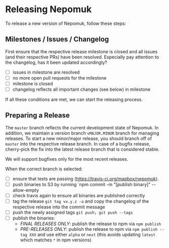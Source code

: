 # Releasing Nepomuk

To release a new version of Nepomuk, follow these steps:

## Milestones / Issues / Changelog

First ensure that the respective release milestone is closed and all issues (and their respective PRs) have been resolved.
Especially pay attention to the changelog, has it been updated accordingly?

 - [ ] issues in milestone are resolved
 - [ ] no more open pull requests for the milestone
 - [ ] milestone is closed
 - [ ] changelog reflects all important changes (see below) in milestone

If all these conditions are met, we can start the releasing process.

## Preparing a Release

The `master` branch reflects the current development state of Nepomuk. In addition, we maintain a version branch `vMAJOR.MINOR` branch for managing releases. To start a new minor/major release, you should branch off of `master` into the respective release branch.
In case of a bugfix release, cherry-pick the fix into the latest release branch that is considered stable.

We will support bugfixes only for the most recent releases.

When the correct branch is selected:

- [ ] ensure that tests are passing (https://travis-ci.org/mapbox/nepomuk).
- [ ] push binaries to S3 by running `npm commit -m "[publish binary]" --allow-empty
- [ ] check travis again to ensure all binaries are published correctly
- [ ] tag the release `git tag vx.y.z -a` and copy the changelog of the respective release into the commit message
- [ ] push the newly assigned tags `git push; git push --tags`
- [ ] publish the binaries:
    - *FINAL RELEASES ONLY*: publish the release to npm via `npm publish`
    - *PRE-RELEASES ONLY*: publish the release to npm via `npm publish --tag XXX` and use either `alpha` or `next` (this avoids updating `latest` which matches `*` in npm versions)
